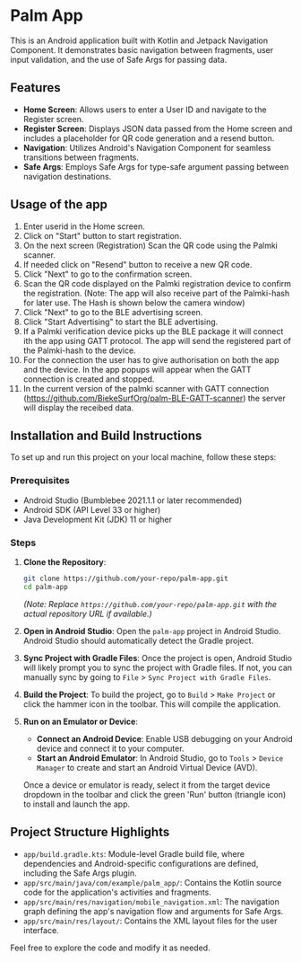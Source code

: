 # Palm App

This is an Android application built with Kotlin and Jetpack Navigation Component. It demonstrates basic navigation between fragments, user input validation, and the use of Safe Args for passing data.

## Features

- **Home Screen**: Allows users to enter a User ID and navigate to the Register screen.
- **Register Screen**: Displays JSON data passed from the Home screen and includes a placeholder for QR code generation and a resend button.
- **Navigation**: Utilizes Android's Navigation Component for seamless transitions between fragments.
- **Safe Args**: Employs Safe Args for type-safe argument passing between navigation destinations.

## Usage of the app

1. Enter userid in the Home screen.
2. Click on "Start" button to start registration.
3. On the next screen (Registration) Scan the QR code using the Palmki scanner.
4. If needed click on "Resend" button to receive a new QR code.
5. Click "Next" to go to the confirmation screen.
6. Scan the QR code displayed on the Palmki registration device to confirm the registration.
   (Note: The app will also receive part of the Palmki-hash for later use. The Hash is shown below the camera window)
7. Click "Next" to go to the BLE advertising screen.
8. Click "Start Advertising" to start the BLE advertising.
9. If a Palmki verification device picks up the BLE package it will connect ith the app using GATT protocol. The app will send the registered part of the Palmki-hash to the device.
10. For the connection the user has to give authorisation on both the app and the device. In the app popups will appear when the GATT connection is created and stopped.
11. In the current version of the palmki scanner with GATT connection (https://github.com/BiekeSurfOrg/palm-BLE-GATT-scanner) the server will display the receibed data.

## Installation and Build Instructions

To set up and run this project on your local machine, follow these steps:

### Prerequisites

- Android Studio (Bumblebee 2021.1.1 or later recommended)
- Android SDK (API Level 33 or higher)
- Java Development Kit (JDK) 11 or higher

### Steps

1.  **Clone the Repository**:

    ```bash
    git clone https://github.com/your-repo/palm-app.git
    cd palm-app
    ```

    _(Note: Replace `https://github.com/your-repo/palm-app.git` with the actual repository URL if available.)_

2.  **Open in Android Studio**:
    Open the `palm-app` project in Android Studio. Android Studio should automatically detect the Gradle project.

3.  **Sync Project with Gradle Files**:
    Once the project is open, Android Studio will likely prompt you to sync the project with Gradle files. If not, you can manually sync by going to `File` > `Sync Project with Gradle Files`.

4.  **Build the Project**:
    To build the project, go to `Build` > `Make Project` or click the hammer icon in the toolbar. This will compile the application.

5.  **Run on an Emulator or Device**:

    - **Connect an Android Device**: Enable USB debugging on your Android device and connect it to your computer.
    - **Start an Android Emulator**: In Android Studio, go to `Tools` > `Device Manager` to create and start an Android Virtual Device (AVD).

    Once a device or emulator is ready, select it from the target device dropdown in the toolbar and click the green 'Run' button (triangle icon) to install and launch the app.

## Project Structure Highlights

- `app/build.gradle.kts`: Module-level Gradle build file, where dependencies and Android-specific configurations are defined, including the Safe Args plugin.
- `app/src/main/java/com/example/palm_app/`: Contains the Kotlin source code for the application's activities and fragments.
- `app/src/main/res/navigation/mobile_navigation.xml`: The navigation graph defining the app's navigation flow and arguments for Safe Args.
- `app/src/main/res/layout/`: Contains the XML layout files for the user interface.

Feel free to explore the code and modify it as needed.
